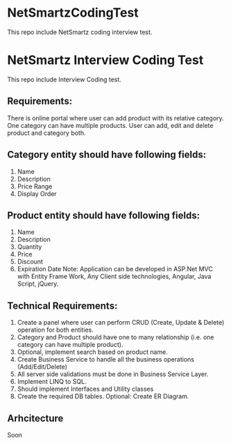 # NetSmartzCodingTest
This repo include NetSmartz coding interview test.  
# NetSmartz Interview Coding Test
This repo include Interview Coding test.


## Requirements:
There is online portal where user can add product with its relative category. One
category can have multiple products. User can add, edit and delete product and
category both.
## Category entity should have following fields:
1. Name
2. Description
3. Price Range
4. Display Order
## Product entity should have following fields:
1. Name
2. Description
3. Quantity
4. Price
5. Discount
6. Expiration Date
Note: Application can be developed in ASP.Net MVC with Entity Frame Work, Any Client
side technologies, Angular, Java Script, jQuery.
## Technical Requirements:
1. Create a panel where user can perform CRUD (Create, Update &amp; Delete)
operation for both entities.
2. Category and Product should have one to many relationship (i.e. one category
can have multiple product).
3. Optional, implement search based on product name.
4. Create Business Service to handle all the business operations (Add/Edit/Delete)
5. All server side validations must be done in Business Service Layer.
6. Implement LINQ to SQL.
7. Should implement Interfaces and Utility classes
8. Create the required DB tables. Optional: Create ER Diagram.

## Arhcitecture
Soon